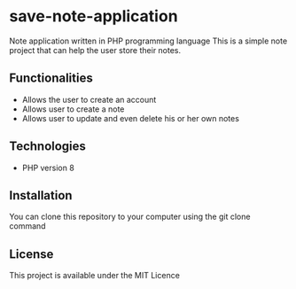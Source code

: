 # save-note-application
Note application written in PHP programming language
This is a simple note project that can help the user store their notes.

## Functionalities
* Allows the user to create an account
* Allows user to create a note
* Allows user to update and even delete his or her own notes

## Technologies
* PHP version 8

## Installation
You can clone this repository to your computer using the git clone command

## License
This project is available under the MIT Licence

